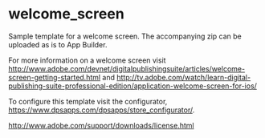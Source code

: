 welcome_screen
==============

Sample template for a welcome screen. The accompanying zip can be uploaded as is to App Builder.

For more information on a welcome screen visit http://www.adobe.com/devnet/digitalpublishingsuite/articles/welcome-screen-getting-started.html and http://tv.adobe.com/watch/learn-digital-publishing-suite-professional-edition/application-welcome-screen-for-ios/

To configure this template visit the configurator, https://www.dpsapps.com/dpsapps/store_configurator/.

http://www.adobe.com/support/downloads/license.html
